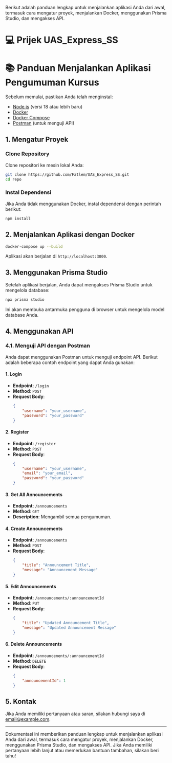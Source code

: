 Berikut adalah panduan lengkap untuk menjalankan aplikasi Anda dari awal, termasuk cara mengatur proyek, menjalankan Docker, menggunakan Prisma Studio, dan mengakses API.

# 💻 Prijek UAS_Express_SS

# 📚 Panduan Menjalankan Aplikasi Pengumuman Kursus

Sebelum memulai, pastikan Anda telah menginstal:

- [Node.js](https://nodejs.org/) (versi 18 atau lebih baru)
- [Docker](https://www.docker.com/get-started)
- [Docker Compose](https://docs.docker.com/compose/)
- [Postman](https://www.postman.com/) (untuk menguji API)

## 1. Mengatur Proyek

### Clone Repository

Clone repositori ke mesin lokal Anda:

```bash
git clone https://github.com/Fatlem/UAS_Express_SS.git
cd repo
```

### Instal Dependensi

Jika Anda tidak menggunakan Docker, instal dependensi dengan perintah berikut:

```bash
npm install
```

## 2. Menjalankan Aplikasi dengan Docker

```bash
docker-compose up --build
```

Aplikasi akan berjalan di `http://localhost:3000`.

## 3. Menggunakan Prisma Studio

Setelah aplikasi berjalan, Anda dapat mengakses Prisma Studio untuk mengelola database:

```bash
npx prisma studio
```

Ini akan membuka antarmuka pengguna di browser untuk mengelola model database Anda.

## 4. Menggunakan API

### 4.1. Menguji API dengan Postman

Anda dapat menggunakan Postman untuk menguji endpoint API. Berikut adalah beberapa contoh endpoint yang dapat Anda gunakan:

#### 1. **Login**

- **Endpoint**: `/login`
- **Method**: `POST`
- **Request Body**:
    ```json
    {
        "username": "your_username",
        "password": "your_password"
    }
    ```

#### 2. **Register**

- **Endpoint**: `/register`
- **Method**: `POST`
- **Request Body**:
    ```json
    {
        "username": "your_username",
        "email": "your_email",
        "password": "your_password"
    }
    ```

#### 3. **Get All Announcements**

- **Endpoint**: `/announcements`
- **Method**: `GET`
- **Description**: Mengambil semua pengumuman.

#### 4. **Create Announcements**

- **Endpoint**: `/announcements`
- **Method**: `POST`
- **Request Body**:
    ```json
    {
        "title": "Announcement Title",
        "message": "Announcement Message"
    }
    ```

#### 5. **Edit Announcements**

- **Endpoint**: `/announcements/:announcementId`
- **Method**: `PUT`
- **Request Body**:
    ```json
    {
        "title": "Updated Announcement Title",
        "message": "Updated Announcement Message"
    }
    ```

#### 6. **Delete Announcements**

- **Endpoint**: `/announcements/:announcementId`
- **Method**: `DELETE`
- **Request Body**:
    ```json
    {
        "announcementId": 1
    }
    ```

## 5. Kontak

Jika Anda memiliki pertanyaan atau saran, silakan hubungi saya di [email@example.com](mailto:email@example.com).

---

Dokumentasi ini memberikan panduan lengkap untuk menjalankan aplikasi Anda dari awal, termasuk cara mengatur proyek, menjalankan Docker, menggunakan Prisma Studio, dan mengakses API. Jika Anda memiliki pertanyaan lebih lanjut atau memerlukan bantuan tambahan, silakan beri tahu!
